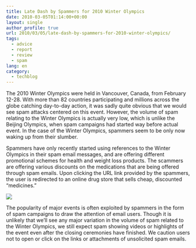 ```yaml
---
title: Late Dash by Spammers for 2010 Winter Olympics
date: 2010-03-05T01:14:00+00:00
layout: single
author_profile: true
url: 2010/03/05/late-dash-by-spammers-for-2010-winter-olympics/
tags:
  - advice
  - report
  - review
  - spam
lang: en
category: 
  - techblog
---
```

The 2010 Winter Olympics were held in Vancouver, Canada, from February 12-28. With more than 82 countries participating and millions across the globe catching day-to-day action, it was sadly quite obvious that we would see spam attacks centered on this event. However, the volume of spam relating to the Winter Olympics is actually very low, which is unlike the Beijing Olympics, when spam campaigns had started way before actual event. In the case of the Winter Olympics, spammers seem to be only now waking up from their slumber.

Spammers have only recently started using references to the Winter Olympics in their spam email messages, and are offering different promotional schemes for health and weight loss products. The scammers are offering various discounts on the medications that are being offered through spam emails. Upon clicking the URL link provided by the spammers, the user is redirected to an online drug store that sells cheap, discounted “medicines.”

[![](http://4.bp.blogspot.com/_vaUVXcmC3OI/S5BTrcxchVI/AAAAAAAABKE/_Y2CYXmXQ1w/s640/Screen+shot+2010-03-02+at+9.53.24+PM.jpg)](http://4.bp.blogspot.com/_vaUVXcmC3OI/S5BTrcxchVI/AAAAAAAABKE/_Y2CYXmXQ1w/s1600-h/Screen+shot+2010-03-02+at+9.53.24+PM.jpg)

The popularity of major events is often exploited by spammers in the form of spam campaigns to draw the attention of email users. Though it is unlikely that we’ll see any major variation in the volume of spam related to the Winter Olympics, we still expect spam showing videos or highlights of the event even after the closing ceremonies have finished. We caution users not to open or click on the links or attachments of unsolicited spam emails.  
